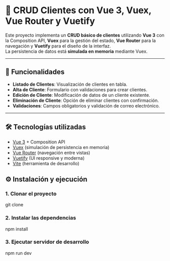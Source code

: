 # 📌 CRUD Clientes con Vue 3, Vuex, Vue Router y Vuetify

Este proyecto implementa un **CRUD básico de clientes** utilizando **Vue 3** con la Composition API, **Vuex** para la gestión del estado, **Vue Router** para la navegación y **Vuetify** para el diseño de la interfaz.  
La persistencia de datos está **simulada en memoria** mediante Vuex.

---

## 🚀 Funcionalidades

- **Listado de Clientes**: Visualización de clientes en tabla.
- **Alta de Cliente**: Formulario con validaciones para crear clientes.
- **Edición de Cliente**: Modificación de datos de un cliente existente.
- **Eliminación de Cliente**: Opción de eliminar clientes con confirmación.
- **Validaciones**: Campos obligatorios y validación de correo electrónico.

---

## 🛠️ Tecnologías utilizadas

- [Vue 3](https://vuejs.org/) + Composition API  
- [Vuex](https://vuex.vuejs.org/) (simulación de persistencia en memoria)  
- [Vue Router](https://router.vuejs.org/) (navegación entre vistas)  
- [Vuetify](https://vuetifyjs.com/) (UI responsive y moderna)  
- [Vite](https://vitejs.dev/) (herramienta de desarrollo)  

## ⚙️ Instalación y ejecución

### 1. Clonar el proyecto
git clone

### 2. Instalar las dependencias
npm install

### 3. Ejecutar servidor de desarrollo
npm run dev




